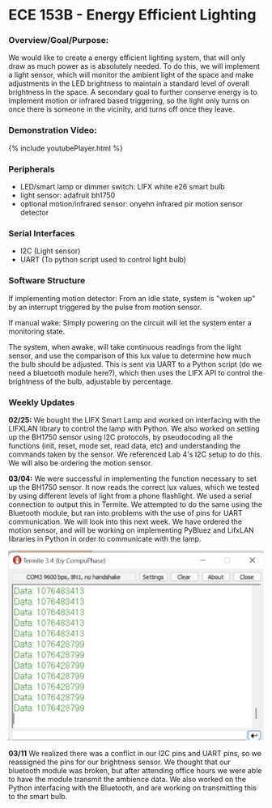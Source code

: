 

# ECE 153B - Energy Efficient Lighting

### Overview/Goal/Purpose:
We would like to create a energy efficient lighting system, that will only draw as much power as is absolutely needed. To do this, we will implement a light sensor, which will monitor the ambient light of the space and make adjustments in the LED brightness to maintain a standard level of overall brightness in the space. A secondary goal to further conserve energy is to implement motion or infrared based triggering, so the light only turns on once there is someone in the vicinity, and turns off once they leave.

### Demonstration Video:
{% include youtubePlayer.html %}

### Peripherals
- LED/smart lamp or dimmer switch: LIFX white e26 smart bulb
- light sensor: adafruit bh1750
- optional motion/infrared sensor: onyehn infrared pir motion sensor detector

### Serial Interfaces
- I2C (Light sensor)
- UART (To python script used to control light bulb)

### Software Structure
If implementing motion detector: From an idle state, system is "woken up" by an interrupt triggered by the pulse from motion sensor.

If manual wake: Simply powering on the circuit will let the system enter a monitoring state.

The system, when awake, will take continuous readings from the light sensor, and use the comparison of this lux value to determine how much the bulb should be adjusted. This is sent via UART to a Python script (do we need a bluetooth module here?), which then uses the LIFX API to control the brightness of the bulb, adjustable by percentage.

### Weekly Updates
**02/25:**
We bought the LIFX Smart Lamp and worked on interfacing with the LIFXLAN library to control the lamp with Python. We also worked on setting up the BH1750 sensor using I2C protocols, by pseudocoding all the functions (init, reset, mode set, read data, etc) and understanding the commands taken by the sensor. We referenced Lab 4's I2C setup to do this. We will also be ordering the motion sensor.

**03/04:**
We were successful in implementing the function necessary to set up the BH1750 sensor. It now reads the correct lux values, which we tested by using different levels of light from a phone flashlight. We used a serial connection to output this in Termite. We attempted to do the same using the Bluetooth module, but ran into problems with the use of pins for UART communication. We will look into this next week. We have ordered the motion sensor, and will be working on implementing PyBluez and LifxLAN libraries in Python in order to communicate with the lamp.

![Image](week2update.png)

**03/11**
We realized there was a conflict in our I2C pins and UART pins, so we reassigned the pins for our brightness sensor. We thought that our bluetooth module was broken, but after attending office hours we were able to have the module transmit the ambience data. We also worked on the Python interfacing with the Bluetooth, and are working on transmitting this to the smart bulb.
